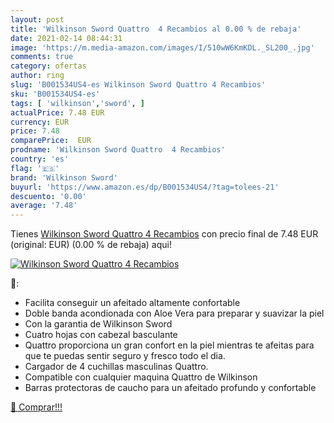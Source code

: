 ```yaml
---
layout: post
title: 'Wilkinson Sword Quattro  4 Recambios al 0.00 % de rebaja'
date: 2021-02-14 08:44:31
image: 'https://m.media-amazon.com/images/I/510wW6KmKDL._SL200_.jpg'
comments: true
category: ofertas
author: ring
slug: 'B001534US4-es Wilkinson Sword Quattro 4 Recambios'
sku: 'B001534US4-es'
tags: [ 'wilkinson','sword', ]
actualPrice: 7.48 EUR
currency: EUR
price: 7.48
comparePrice:  EUR
prodname: 'Wilkinson Sword Quattro  4 Recambios'
country: 'es'
flag: '🇪🇸'
brand: 'Wilkinson Sword'
buyurl: 'https://www.amazon.es/dp/B001534US4/?tag=tolees-21'
descuento: '0.00'
average: '7.48'
---
```


Tienes [Wilkinson Sword Quattro  4 Recambios](https://www.amazon.es/dp/B001534US4/?tag=tolees-21) con precio final de  7.48 EUR (original:  EUR) (0.00 %  de rebaja) aqui!

[![Wilkinson Sword Quattro  4 Recambios](https://m.media-amazon.com/images/I/510wW6KmKDL._SL200_.jpg)](https://www.amazon.es/dp/B001534US4/?tag=tolees-21)

🔎:

- Facilita conseguir un afeitado altamente confortable
- Doble banda acondionada con Aloe Vera para preparar y suavizar la piel
- Con la garantia de Wilkinson Sword
- Cuatro hojas con cabezal basculante
- Quattro proporciona un gran confort en la piel mientras te afeitas para que te puedas sentir seguro y fresco todo el dia.
- Cargador de 4 cuchillas masculinas Quattro.
- Compatible con cualquier maquina Quattro de Wilkinson
- Barras protectoras de caucho para un afeitado profundo y confortable

[🛒 Comprar!!!](https://www.amazon.es/dp/B001534US4/?tag=tolees-21)
